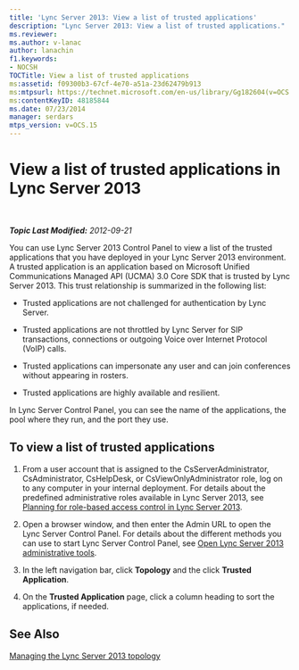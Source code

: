 ```yaml
---
title: 'Lync Server 2013: View a list of trusted applications'
description: "Lync Server 2013: View a list of trusted applications."
ms.reviewer: 
ms.author: v-lanac
author: lanachin
f1.keywords:
- NOCSH
TOCTitle: View a list of trusted applications
ms:assetid: f09300b3-67cf-4e70-a51a-23d62479b913
ms:mtpsurl: https://technet.microsoft.com/en-us/library/Gg182604(v=OCS.15)
ms:contentKeyID: 48185844
ms.date: 07/23/2014
manager: serdars
mtps_version: v=OCS.15
---
```


# View a list of trusted applications in Lync Server 2013

<div data-xmlns="http://www.w3.org/1999/xhtml">

<div class="topic" data-xmlns="http://www.w3.org/1999/xhtml" data-msxsl="urn:schemas-microsoft-com:xslt" data-cs="https://msdn.microsoft.com/">

<div data-asp="https://msdn2.microsoft.com/asp">



</div>

<div id="mainSection">

<div id="mainBody">

<span> </span>

_**Topic Last Modified:** 2012-09-21_

You can use Lync Server 2013 Control Panel to view a list of the trusted applications that you have deployed in your Lync Server 2013 environment. A trusted application is an application based on Microsoft Unified Communications Managed API (UCMA) 3.0 Core SDK that is trusted by Lync Server 2013. This trust relationship is summarized in the following list:

  - Trusted applications are not challenged for authentication by Lync Server.

  - Trusted applications are not throttled by Lync Server for SIP transactions, connections or outgoing Voice over Internet Protocol (VoIP) calls.

  - Trusted applications can impersonate any user and can join conferences without appearing in rosters.

  - Trusted applications are highly available and resilient.

In Lync Server Control Panel, you can see the name of the applications, the pool where they run, and the port they use.

<div>

## To view a list of trusted applications

1.  From a user account that is assigned to the CsServerAdministrator, CsAdministrator, CsHelpDesk, or CsViewOnlyAdministrator role, log on to any computer in your internal deployment. For details about the predefined administrative roles available in Lync Server 2013, see [Planning for role-based access control in Lync Server 2013](lync-server-2013-planning-for-role-based-access-control.md).

2.  Open a browser window, and then enter the Admin URL to open the Lync Server Control Panel. For details about the different methods you can use to start Lync Server Control Panel, see [Open Lync Server 2013 administrative tools](lync-server-2013-open-lync-server-administrative-tools.md).

3.  In the left navigation bar, click **Topology** and the click **Trusted Application**.

4.  On the **Trusted Application** page, click a column heading to sort the applications, if needed.

</div>

<div>

## See Also


[Managing the Lync Server 2013 topology](lync-server-2013-managing-the-lync-server-topology.md)  
  

</div>

</div>

<span> </span>

</div>

</div>

</div>


